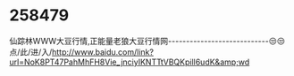 # 258479
仙踪林WWW大豆行情,正能量老狼大豆行情网----------------------------😒😒点/此/进/入/http://www.baidu.com/link?url=NoK8PT47PahMhFH8Vie_jnciyIKNTTtVBQKpill6udK&amp;wd

